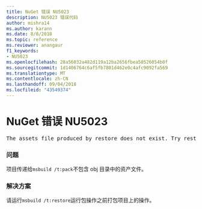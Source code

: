 ```yaml
---
title: NuGet 错误 NU5023
description: NU5023 错误代码
author: mishra14
ms.author: karann
ms.date: 8/8/2018
ms.topic: reference
ms.reviewer: anangaur
f1_keywords:
- NU5023
ms.openlocfilehash: 28a56032a482d119a12ba2656fbea50526054b0f
ms.sourcegitcommit: 1d1406764c6af5fb7801d462e0c4afc9092fa569
ms.translationtype: MT
ms.contentlocale: zh-CN
ms.lasthandoff: 09/04/2018
ms.locfileid: "43549374"
---
```

# <a name="nuget-error-nu5023"></a>NuGet 错误 NU5023
<pre>The assets file produced by restore does not exist. Try restoring the project again. The expected location of the assets file is F:\project\obj\project.assets.json.</pre>

### <a name="issue"></a>问题

项目传递给`msbuild /t:pack`不包含 obj 目录中的资产文件。


### <a name="solution"></a>解决方案

请运行`msbuild /t:restore`运行包操作之前打包项目上的操作。

